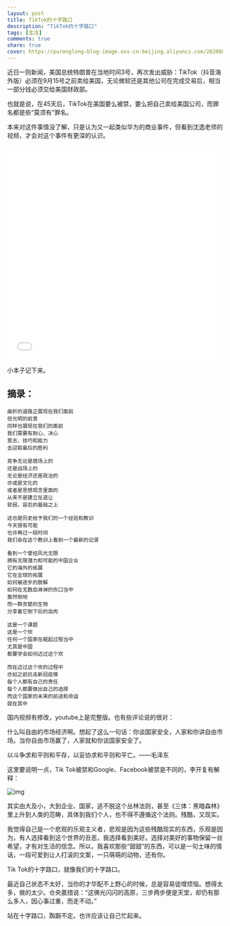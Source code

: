 ```yaml
---
layout: post
title: TikTok的十字路口
description: "TikTok的十字路口"
tags: [生活]
comments: true
share: true
cover: https://puronglong-blog-image.oss-cn-beijing.aliyuncs.com/20200805110227.png
---
```


<!-- more -->

近日一则新闻，美国总统特朗普在当地时间3号，再次发出威胁：TikTok（抖音海外版）必须在9月15号之前卖给美国，无论微软还是其他公司在完成交易后，相当一部分钱必须交给美国财政部。

也就是说，在45天后，TikTok在美国要么被禁，要么把自己卖给美国公司，而罪名都是些“莫须有”罪名。

本来对这件事情没了解，只是认为又一起类似华为的商业事件，但看到沈逸老师的视频，才会对这个事件有更深的认识。

<iframe src="//player.bilibili.com/player.html?aid=244024582&bvid=BV1Dv411q75V&cid=220262936&page=1&high_quality=1&danmaku=0" scrolling="no" border="0" frameborder="no" framespacing="0" allowfullscreen="true" width="100%" height="500"></iframe>

小本子记下来。

## 摘录：

```
曲折的道路正展现在我们面前
但光明的前景
同样也展现在我们的面前
我们需要有耐心、决心
意志、技巧和能力
去迎取最后的胜利
```

```
竞争无论是商场上的
还是战场上的
无论是经济还是政治的
亦或是文化的
或者是思想观念里面的
从来不是建立在退让
软弱，容忍的基础之上

这也是历史给予我们的一个经验和教训
今天很有可能
也许再过一段时间
我们会在这个教训上看到一个最新的记录

看到一个曾经风光无限
拥有无限潜力和可能的中国企业
它的海外的拓展
它在全球的拓展
如何被逐步的肢解
如何在无数血淋淋的伤口当中
轰然倒地
而一群贪婪的生物
分享着它倒下后的血肉

这是一个课题
这是一个坎
任何一个国家在崛起过程当中
尤其是中国
都要学会如何迈过这个坎

而在迈过这个坎的过程中
亦如之前抗击新冠疫情
每个人都有自己的责任
每个人都要做出自己的选择
而这个国家的未来的前途和命运
就在其中
```

国内视频有修改，youtube上是完整版。也有些评论说的很对：

什么叫自由的市场经济啊。想起了这么一句话：你谈国家安全，人家和你讲自由市场。当你自由市场赢了，人家就和你谈国家安全了。

以斗争求和平则和平存，以妥协求和平则和平亡。——毛泽东

这里要说明一点，Tik Tok被禁和Google、Facebook被禁是不同的，李开复有解释：

![img](https://puronglong-blog-image.oss-cn-beijing.aliyuncs.com/20200805114600.png)

其实由大及小，大到企业、国家，逃不脱这个丛林法则，甚至《三体：黑暗森林》里上升到人类的范畴，具体到我们个人，也不得不遵循这个法则。残酷，又现实。

我觉得自己是一个悲观的乐观主义者，悲观是因为这些残酷现实的东西，乐观是因为，有人选择看到这个世界的丑恶，我选择看到美好。选择对美好的事物保留一丝希望，才有对生活的信念。所以，我喜欢那些“甜甜”的东西，可以是一句土味的情话，一段可爱到让人打滚的文案，一只萌萌的动物，还有你。

Tik Tok的十字路口，就像我们的十字路口。

最近自己状态不太好，当你的才华配不上野心的时候，总是容易徒增烦恼。想得太多，做的太少。仓央嘉措说：“这佛光闪闪的高原，三步两步便是天堂，却仍有那么多人，因心事过重，而走不动。”

站在十字路口，踟蹰不定。也许应该让自己忙起来。
